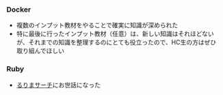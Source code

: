 ### Docker

- 複数のインプット教材をやることで確実に知識が深められた
- 特に最後に行ったインプット教材（任意）は、新しい知識はそれほどないが、それまでの知識を整理するのにとても役立ったので、HC生の方はぜひ取り組んでほしい

### Ruby

- [るりまサーチ](https://docs.ruby-lang.org/ja/search/)にお世話になった